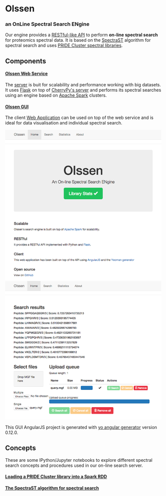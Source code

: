 # Olssen 
### an OnLine Spectral Search ENgine  

Our engine provides a [RESTful-like API](https://github.com/olssen/olssen-ws) to perform **on-line spectral search** for proteomics
spectral data. It is based on the [SpectraST](http://tools.proteomecenter.org/wiki/index.php?title=Software:SpectraST) 
algorithm for spectral search and uses [PRIDE Cluster spectral libraries](http://wwwdev.ebi.ac.uk/pride/cluster/#/libraries).  

## Components  

#### [Olssen Web Service](https://github.com/jadianes/olssen-ws)  

The [server](https://github.com/olssen/olssen-ws) is buit for scalability and performance working with big datasets. It uses 
[Flask](http://flask.pocoo.org/) on top of [CherryPy's server](http://www.cherrypy.org/) 
and performs its spectral searches using an engine based on [Apache Spark](https://spark.apache.org/) 
clusters.  

#### [Olssen GUI](https://github.com/jadianes/olssen-gui)  

The client [Web Application](https://github.com/olssen/olssen-gui) can be used on top of the web service and is ideal for data visualisation and individual spectral search.  

![center](gui/assets/main_screenshot.png) 
![center](gui/assets/search_screenshot.png)

This GUI AngularJS project is generated with [yo angular generator](https://github.com/yeoman/generator-angular)
version 0.12.0.

## Concepts  

These are some IPython/Jupyter notebooks to explore different spectral search concepts and
procedures used in our on-line search server.  

#### [Loading a PRIDE Cluster library into a Spark RDD](notebooks/read-spectrum-lib.ipynb)  

#### [The SpectraST algorithm for spectral search](notebooks/spectraST.ipynb)  
